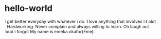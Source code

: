 # hello-world
I get better everyday with whatever i do.
I love anything that involves I.t alot .
Hardworking.
Never complain and always willing to learn.
Oh laugh out loud i forgot My name is emeka okafor(Eme).

